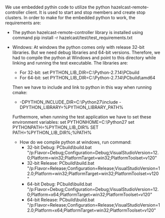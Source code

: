 We use embedded pythin code to utilize the python hazelcast-remote-controller client. It is used to start and stop members and create stop clusters. In order to make for the embedded python to work, the requirements are:

- The python hazelcast-remote-controller library is installed using command pip install -r hazelcast/test/test_requirements.txt
- Windows: At windows the python comes only with release 32-bit libraries. But we need debug libraries and 64-bit versions. Therefore, we had to compile the python at Windows and point to this directory while linking and running the test executable. The libraries are:
    - For 32-bit: set PYTHON_LIB_DIR=C:\Python-2.7.14\PCbuild 
    - For 64-bit: set PYTHON_LIB_DIR=C:\Python-2.7.14\PCbuild\amd64
    
    Then we have to include and link to python in this way when running cmake:
    - -DPYTHON_INCLUDE_DIR=C:\Python27\include -DPYTHON_LIBRARY=%PYTHON_LIBRARY_PATH%
    
    Furthermore, when running the test application we have to set these environment variables:
    set PYTHONHOME=C:\Python27
    set PYTHONPATH=%PYTHON_LIB_DIR%
    SET PATH=%PYTHON_LIB_DIR%;%PATH%

    - How do we compile python at windows, run command:
        - 32-bit Debug: PCbuild\build.bat "/p:Flavor=Debug;Configuration=Debug;VisualStudioVersion=12.0;Platform=win32;PlatformTarget=win32;PlatformToolset=v120"
        - 32-bit Release: PCbuild\build.bat "/p:Flavor=Release;Configuration=Release;VisualStudioVersion=12.0;Platform=win32;PlatformTarget=win32;PlatformToolset=v120"
        - 64-bit Debug: PCbuild\build.bat "/p:Flavor=Debug;Configuration=Debug;VisualStudioVersion=12.0;Platform=x64;PlatformTarget=win32;PlatformToolset=v120"
        - 64-bit Release: PCbuild\build.bat "/p:Flavor=Release;Configuration=Release;VisualStudioVersion=12.0;Platform=x64;PlatformTarget=win32;PlatformToolset=v120"
        